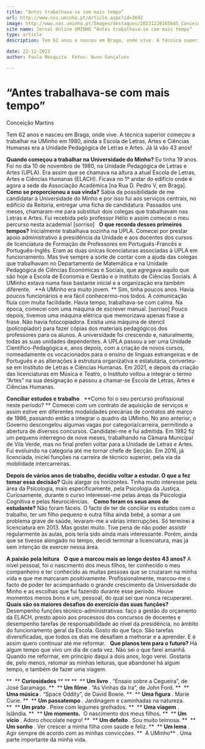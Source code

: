 ```yaml
---
title: “Antes trabalhava-se com mais tempo”
url: http://www.nos.uminho.pt/Article.aspx?id=3692
image: http://www.nos.uminho.pt/Images/destaques/20231220165645_Conceio14.jpg
site name: Jornal Online UMINHO “Antes trabalhava-se com mais tempo”
type: article
description: Tem 62 anos e nasceu em Braga, onde vive. A técnica superior começou a trabalhar na UMinho em 1980, ainda a Escola de Letras, Artes e Ciências Humanas era a Unidade Pedagógica de Letras e Artes. Já lá vão 43 anos!

date: 22-12-2023
author: Paula Mesquita  Fotos: Nuno Gonçalves

---
```

# “Antes trabalhava-se com mais tempo”


  

Conceição Martins

Tem 62 anos e nasceu em Braga, onde vive. A técnica superior começou a trabalhar na UMinho em 1980, ainda a Escola de Letras, Artes e Ciências Humanas era a Unidade Pedagógica de Letras e Artes. Já lá vão 43 anos!

**Quando começou a trabalhar na Universidade do Minho?** 
Eu tinha 19 anos. Foi no dia 10 de novembro de 1980, na Unidade Pedagógica de Letras e Artes (UPLA). Era assim que se chamava na altura a atual Escola de Letras, Artes e Ciências Humanas (ELACH). Ficava no 1º andar do edifício onde é agora a sede da Associação Académica [na Rua D. Pedro V, em Braga].
 
**Como se proporcionou a sua vinda?** 
Sabia da possibilidade de me candidatar à Universidade do Minho e por isso fui aos serviços centrais, no edifício da Reitoria, entregar uma ficha de candidatura. Passados uns meses, chamaram-me para substituir dois colegas que trabalhavam nas Letras e Artes. Fui recebida pelo professor Hélio e assim comecei o meu percurso nesta academia! [sorriso]
 
**O que recorda desses primeiros tempos?** 
Inicialmente trabalhava sozinha na UPLA. Comecei por prestar apoio administrativo à presidência da Unidade e aos docentes dos cursos de licenciatura de Formação de Professores em Português-Francês e Português-Inglês. Eram as duas únicas licenciaturas associadas à UPLA em funcionamento. Mas tive sempre a sorte de contar com a ajuda das colegas que trabalhavam no Departamento de Matemática e na Unidade Pedagógica de Ciências Económicas e Sociais, que agregava aquilo que são hoje a Escola de Economia e Gestão e o Instituto de Ciências Sociais. A UMinho estava numa fase bastante inicial e a organização era também diferente.
 
**A UMinho era muito jovem. ** 
Sim, tinha poucos anos. Havia poucos funcionários e era fácil conhecermo-nos todos. A comunicação fluía com muita facilidade. Havia tempo, trabalhava-se com calma. Na época, comecei com uma máquina de escrever manual. [sorriso] Pouco depois, tivemos uma máquina elétrica que memorizava apenas frase a frase. Não havia fotocopiadora. Existia uma máquina de stencil (policopiador) para fazer cópias dos materiais pedagógicos dos professores para os alunos. A universidade foi crescendo e, naturalmente, todas as suas unidades dependentes. A UPLA passou a ser uma Unidade Científico-Pedagógica e, anos depois, com a criação de novos cursos, nomeadamente os vocacionados para o ensino de línguas estrangeiras e de Português e as alterações à estrutura organizativa e estatutária, converteu-se em Instituto de Letras e Ciências Humanas. Em 2021, e depois da criação das licenciaturas em Música e Teatro, o Instituto voltou a integrar o termo “Artes” na sua designação e passou a chamar-se Escola de Letras, Artes e Ciências Humanas.

**Conciliar estudos e trabalho** 
 
**Como foi o seu percurso profissional neste período? ** 
Comecei com um contrato de aquisição de serviços e assim estive em diferentes modalidades precárias de contratos até março de 1986, passando então a integrar o quadro da UMinho. No ano anterior, o Governo descongelou algumas vagas por categoria/carreira, permitindo a abertura de diversos concursos. Candidatei-me e fui admitida. Em 1982 fiz um pequeno interregno de nove meses, trabalhando na Câmara Municipal de Vila Verde, mas no final preferi voltar para a Unidade de Letras e Artes. Fui evoluindo na categoria até me tornar chefe de Secção. Em 2016, já licenciada, iniciei funções na carreira de técnico superior, pela via da mobilidade intercarreiras.

**Depois de vários anos de trabalho, decidiu voltar a estudar. O que a fez tomar essa decisão?** 
Quis alargar os horizontes. Tinha muito interesse pela área da Psicologia, mais especificamente, pela Psicologia da Justiça. Curiosamente, durante o curso interessei-me pelas áreas da Psicologia Cognitiva e pelas Neurociências.
 
**Como foram os seus anos de estudante?** 
Não foram fáceis. O facto de ter de conciliar os estudos com o trabalho, ter um filho pequeno e outra filha ainda bebé, a somar a um problema grave de saúde, levaram-me a várias interrupções. Só terminei a licenciatura em 2013. Mas gostei muito. Tive pena de não poder assistir regularmente às aulas, pois teria sido ainda mais interessante. Porém, ainda que se tivesse alongado no tempo, decidi terminar a licenciatura, mas já sem intenção de exercer nessa área.

**A paixão pela leitura** 
 
**O que a marcou mais ao longo destes 43 anos?** 
A nível pessoal, foi o nascimento dos meus filhos, ter conhecido o meu companheiro e ter conhecido as muitas pessoas que se cruzaram na minha vida e que me marcaram positivamente. Profissionalmente, marcou-me o facto de poder ter acompanhado o grande crescimento da Universidade do Minho e as escolhas que fui fazendo durante esse período. Houve momentos menos bons e um, pessoal, do qual sei que nunca recuperarei.
 
**Quais são os maiores desafios do exercício das suas funções?** 
Desempenho funções técnico-administrativas: faço a gestão do orçamento da ELACH, presto apoio aos processos dos concursos de docentes e desempenho tarefas de responsabilidade ao nível da presidência, no âmbito do funcionamento geral da Escola. Gosto do que faço. São tarefas diversificadas, que todos os dias me desafiam a melhorar e a aprender. E é assim quero continuar até me reformar.
 
**Que planos tem para o futuro?** 
Há algum tempo que vivo um dia de cada vez. Não sei o que farei amanhã. Quando me reformar, em princípio daqui a dois anos, logo verei. Gostaria de, pelo menos, retomar as minhas leituras, que abandonei há algum tempo, e também de fazer uma viagem.
 
 

**  ** **Curiosidades** 
** ** 
**  ** **Um livro** . “Ensaio sobre a Cegueira”, de José Saramago.
**  ** **Um filme** . “As Vinhas da Ira”, de John Ford.
**  ** **Uma música** . “Space Oddity”, de David Bowie.
**  ** **Uma figura** . Marie Curie.
**  ** **Um passatempo** . Jardinagem e caminhadas na natureza.
**  ** **Um prato** . Peixe com legumes grelhados.
**  ** **Uma viagem** . Islândia.
**  ** **Um momento.**  O nascimento dos meus filhos.
**  ** **Um vício** . Adoro chocolate negro!
**  ** **Um defeito** . Sou muito teimosa.
**  ** **Um sonho** . Ver crescer a minha filha com saúde e feliz.
**  ** **Um lema** . Agir sempre de acordo com as minhas convicções.
**  A UMinho** . Uma parte importante da minha vida.
 

 

